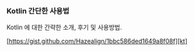 ### Kotlin 간단한 사용법

Kotlin 에 대한 간략한 소개, 후기 및 사용방법.

[https://gist.github.com/Hazealign/1bbc586ded1649a8f08f][kt]

[kt]: https://gist.github.com/Hazealign/1bbc586ded1649a8f08f